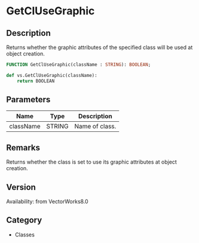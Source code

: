 # GetClUseGraphic

## Description
Returns whether the graphic attributes of the specified class will be used at object creation.

```pascal
FUNCTION GetClUseGraphic(className : STRING): BOOLEAN;
```

```python
def vs.GetClUseGraphic(className):
    return BOOLEAN
```

## Parameters
|Name|Type|Description|
|---|---|---|
|className|STRING|Name of class.|

## Remarks
Returns whether the class is set to use its graphic attributes at object creation.

## Version
Availability: from VectorWorks8.0

## Category
* Classes

